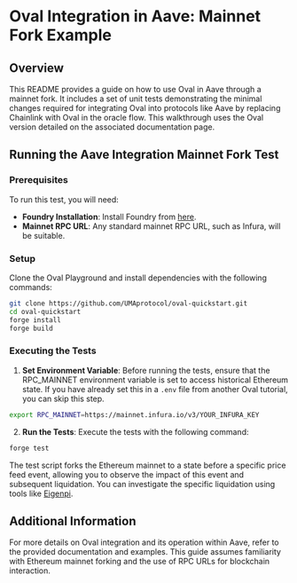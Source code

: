 # Oval Integration in Aave: Mainnet Fork Example

## Overview

This README provides a guide on how to use Oval in Aave through a mainnet fork. It includes a set of unit tests demonstrating the minimal changes required for integrating Oval into protocols like Aave by replacing Chainlink with Oval in the oracle flow. This walkthrough uses the Oval version detailed on the associated documentation page.

## Running the Aave Integration Mainnet Fork Test

### Prerequisites

To run this test, you will need:

- **Foundry Installation**: Install Foundry from [here](https://foundry.paradigm.xyz/).
- **Mainnet RPC URL**: Any standard mainnet RPC URL, such as Infura, will be suitable.

### Setup

Clone the Oval Playground and install dependencies with the following commands:
```bash
git clone https://github.com/UMAprotocol/oval-quickstart.git
cd oval-quickstart
forge install
forge build
```

### Executing the Tests

1.  **Set Environment Variable**: Before running the tests, ensure that the RPC_MAINNET environment variable is set to access historical Ethereum state. If you have already set this in a `.env` file from another Oval tutorial, you can skip this step.
   ```bash
   export RPC_MAINNET=https://mainnet.infura.io/v3/YOUR_INFURA_KEY
   ```

2.  **Run the Tests**: Execute the tests with the following command:
   ```bash
   forge test
   ```

  The test script forks the Ethereum mainnet to a state before a specific price feed event, allowing you to observe the impact of this event and subsequent liquidation. You can investigate the specific liquidation using tools like [Eigenpi](https://eigenphi.io/).

## Additional Information

For more details on Oval integration and its operation within Aave, refer to the provided documentation and examples. This guide assumes familiarity with Ethereum mainnet forking and the use of RPC URLs for blockchain interaction.
